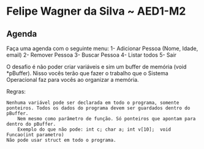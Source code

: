 # Felipe Wagner da Silva ~ AED1-M2

## Agenda

Faça uma agenda com o seguinte menu:
1- Adicionar Pessoa (Nome, Idade, email)
2- Remover Pessoa
3- Buscar Pessoa
4- Listar todos
5- Sair
 
O desafio é não poder criar variáveis e sim um buffer de memória (void *pBuffer). Nisso vocês terão que fazer o trabalho que o Sistema Operacional faz para vocês ao organizar a memória.
 
Regras:

    Nenhuma variável pode ser declarada em todo o programa, somente ponteiros. Todos os dados do programa devem ser guardados dentro do pBuffer.
        Nem mesmo como parâmetro de função. Só ponteiros que apontam para dentro do pBuffer.
        Exemplo do que não pode: int c; char a; int v[10];  void Funcao(int parametro)
    Não pode usar struct em todo o programa.


